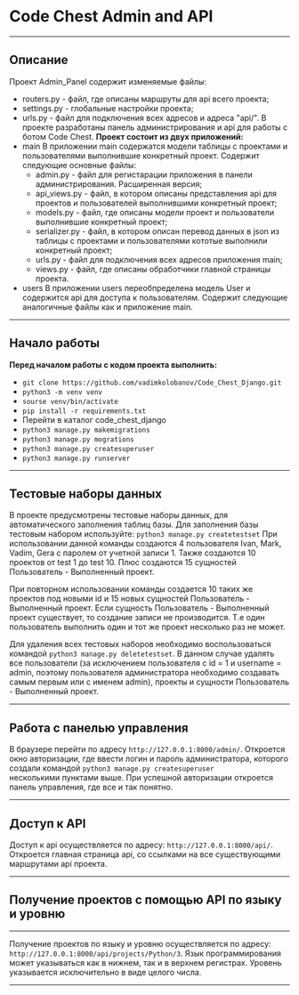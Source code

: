 # Code Chest Admin and API
___
## **Описание**

Проект Admin_Panel содержит изменяемые файлы:
- routers.py - файл, где описаны маршруты для api всего проекта;
- settings.py - глобальные настройки проекта;
- urls.py - файл для подключения всех адресов и адреса "api/".
В проекте разработаны панель администрирования и api для работы с ботом Code Chest. 
  **Проект состоит из двух приложений:**
- main
  В приложении main содержатся модели таблицы с проектами и пользователями выполнившие конкретный проект.
  Содержит следующие основные файлы:
    - admin.py - файл для регистарации приложения в панели администрирования. Расширенная версия;
    - api_views.py - файл, в котором описаны представления api для проектов и пользователей выполнившими конкретный проект;
    - models.py - файл, где описаны модели проект и пользователи выполнившие конкретный проект;
    - serializer.py - файл, в котором описан перевод данных в json из таблицы с проектами и пользователями кототые выполнили конкретный проект;
    - urls.py - файл для подключения всех адресов приложения main;
    - views.py - файл, где описаны обработчики главной страницы проекта.
- users
  В приложении users переобпределена модель User и содержится api для доступа к пользователям.
  Содержит следующие аналогичные файлы как и приложение main.
  
___
## **Начало работы**

**Перед началом работы с кодом проекта выполнить:**

- ``` git clone https://github.com/vadimkolobanov/Code_Chest_Django.git ```
- ``` python3 -m venv venv ```
- ``` sourse venv/bin/activate ```
- ``` pip install -r requirements.txt ```
- Перейти в каталог code_chest_django
- ``` python3 manage.py makemigrations ```
- ``` python3 manage.py mogrations ```
- ``` python3 manage.py createsuperuser ```
- ``` python3 manage.py runserver ```
___

## **Тестовые наборы данных**
В проекте предусмотрены тестовые наборы данных, для автоматического заполнения таблиц базы.
Для заполнения базы тестовым набором используйте:
``` python3 manage.py createtestset ```
При использовании данной команды создаются 4 пользователя Ivan, Mark, Vadim, Gera с паролем от учетной записи 1.
Также создаются 10 проектов от test 1 до test 10. Плюс создаются 15 сущностей Пользователь - Выполненный проект.

При повторном использовании команды создается 10 таких же проектов под новыми id и 15 новых сущностей Пользователь - Выполненный проект.
Если сущность Пользователь - Выполненный проект существует, то создание записи не производится. Т.е один пользователь выполнить
один и тот же проект несколько раз не может.

Для удаления всех тестовых наборов необходимо воспользоваться командой ``` python3 manage.py deletetestset ```.
В данном случае удалять все пользователи (за исключением пользователя с id = 1 и username = admin, поэтому пользователя администратора 
необходимо создавать самым первым или с именем admin), проекты и сущности Пользователь - Выполненный проект.
___

## **Работа с панелью управления**

В браузере перейти по адресу ```http://127.0.0.1:8000/admin/```.
Откроется окно авторизации, где ввести логин и пароль администратора, которого создали командой ```python3 manage.py createsuperuser```  
несколькими пунктами выше.
При успешной авторизации откроется панель управления, где все и так понятно.
___

## **Доступ к API**

Доступ к api осуществляется по адресу: ```http://127.0.0.1:8000/api/```. Откроется главная страница api, со ссылками на
все существующими маршрутами api проекта.

___

## **Получение проектов с помощью API по языку и уровню**

___

Получение проектов по языку и уровню осуществляется по адресу: ```http://127.0.0.1:8000/api/projects/Python/3```. Язык
программирования может указываться как в нижнем, так и в верхнем регистрах. Уровень указывается исключительно в виде
целого числа.
___